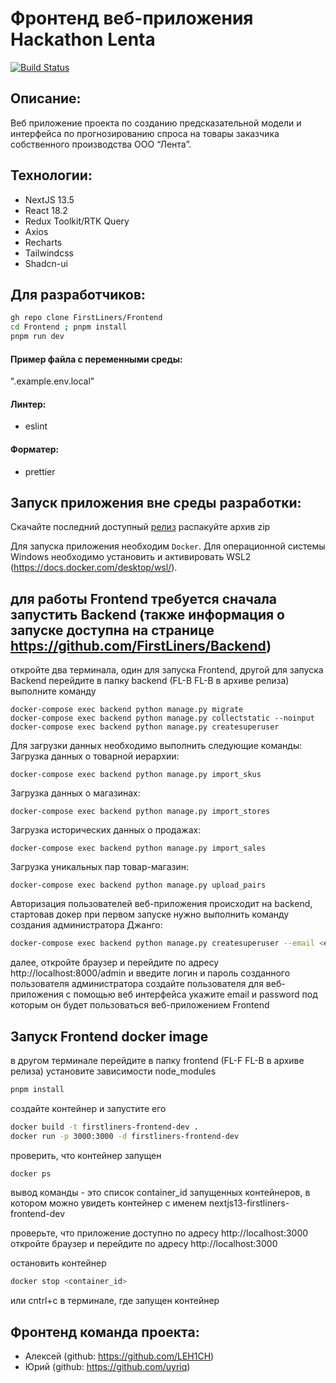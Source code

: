 
# Фронтенд веб-приложения Hackathon Lenta
[![Build Status](https://github.com/FirstLiners/Backend/actions/workflows/hackathon_lenta_workflow.yaml/badge.svg)](https://github.com/FirstLiners/Backend/actions/workflows/hackathon_lenta_workflow.yaml/)

## Описание:
Веб приложение проекта по созданию предсказательной модели и интерфейса по прогнозированию спроса на товары заказчика собственного производства ООО “Лента”.

## Технологии:
- NextJS 13.5
- React 18.2
- Redux Toolkit/RTK Query
- Axios
- Recharts
- Tailwindcss
- Shadcn-ui

## Для разработчиков:
```bash
gh repo clone FirstLiners/Frontend
cd Frontend ; pnpm install
pnpm run dev
```

#### Пример файла с переменными среды:
".example.env.local"

#### Линтер:
- eslint

#### Форматер:
- prettier

## Запуск приложения вне среды разработки:

Скачайте последний доступный [релиз](https://github.com/FirstLiners/Frontend/releases) распакуйте архив zip

Для запуска приложения необходим `Docker`. Для операционной системы Windows необходимо установить и активировать WSL2 (https://docs.docker.com/desktop/wsl/).

## для работы Frontend требуется сначала запустить Backend (также информация о запуске доступна на странице https://github.com/FirstLiners/Backend) 

откройте два терминала, один для запуска Frontend, другой для запуска Backend
перейдите в папку backend (FL-B FL-B в архиве релиза)
выполните команду

```команды для настройки проекта
docker-compose exec backend python manage.py migrate
docker-compose exec backend python manage.py collectstatic --noinput
docker-compose exec backend python manage.py createsuperuser
```

Для загрузки данных необходимо выполнить следующие команды:
Загрузка данных о товарной иерархии:
```
docker-compose exec backend python manage.py import_skus
```
Загрузка данных о магазинах:
```
docker-compose exec backend python manage.py import_stores
```
Загрузка исторических данных о продажах:
```
docker-compose exec backend python manage.py import_sales
```
Загрузка уникальных пар товар-магазин:
```
docker-compose exec backend python manage.py upload_pairs

```

Авторизация пользователей веб-приложения происходит на backend, стартовав докер при первом запуске нужно выполнить команду создания администратора Джанго:

```bash
docker-compose exec backend python manage.py createsuperuser --email <email> --username <username>

```
далее, 
откройте браузер и перейдите по адресу http://localhost:8000/admin и введите логин и пароль созданного пользователя администратора
создайте пользователя для веб-приложения с помощью веб интерфейса укажите email и password под которым он будет пользоваться веб-приложением Frontend

## Запуск Frontend docker image
в другом терминале перейдите в папку frontend (FL-F FL-B в архиве релиза)
установите зависимости node_modules

```bash
pnpm install
``` 
создайте контейнер и запустите его

```bash
docker build -t firstliners-frontend-dev .
docker run -p 3000:3000 -d firstliners-frontend-dev
```
проверить, что контейнер запущен
```bash
docker ps
```
вывод команды - это список container_id запущенных контейнеров, в котором можно увидеть контейнер с именем nextjs13-firstliners-frontend-dev 

проверьте, что приложение доступно по адресу http://localhost:3000
откройте браузер и перейдите по адресу http://localhost:3000 

остановить контейнер
```bash
docker stop <container_id>
```
или cntrl+c в терминале, где запущен контейнер

## Фронтенд команда проекта:
- Алексей (github: https://github.com/LEH1CH)
- Юрий (github: https://github.com/uyriq)

